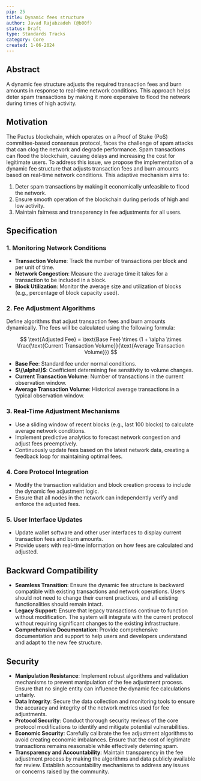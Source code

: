 ```yaml
---
pip: 25
title: Dynamic fees structure
author: Javad Rajabzadeh (@b00f)
status: Draft
type: Standards Tracks
category: Core
created: 1-06-2024
---
```


## Abstract

A dynamic fee structure adjusts the required transaction fees and
burn amounts in response to real-time network conditions.
This approach helps deter spam transactions by making it more expensive to
flood the network during times of high activity.

## Motivation

The Pactus blockchain, which operates on a Proof of Stake (PoS) committee-based consensus protocol,
faces the challenge of spam attacks that can clog the network and degrade performance.
Spam transactions can flood the blockchain, causing delays and increasing the cost for legitimate users.
To address this issue, we propose the implementation of a dynamic fee structure that adjusts transaction fees and
burn amounts based on real-time network conditions. This adaptive mechanism aims to:

1. Deter spam transactions by making it economically unfeasible to flood the network.
2. Ensure smooth operation of the blockchain during periods of high and low activity.
3. Maintain fairness and transparency in fee adjustments for all users.

## Specification

### 1. Monitoring Network Conditions

- **Transaction Volume**: Track the number of transactions per block and per unit of time.
- **Network Congestion**: Measure the average time it takes for a transaction to be included in a block.
- **Block Utilization**: Monitor the average size and utilization of blocks (e.g., percentage of block capacity used).

### 2. Fee Adjustment Algorithms

Define algorithms that adjust transaction fees and burn amounts dynamically.
The fees will be calculated using the following formula:

$$
\text{Adjusted Fee} =
\text{Base Fee} \times (1 + \alpha \times \frac{\text{Current Transaction Volume}}{\text{Average Transaction Volume}})
$$

- **Base Fee**: Standard fee under normal conditions.
- **$\(\alpha\)$**: Coefficient determining fee sensitivity to volume changes.
- **Current Transaction Volume**: Number of transactions in the current observation window.
- **Average Transaction Volume**: Historical average transactions in a typical observation window.

### 3. Real-Time Adjustment Mechanisms

- Use a sliding window of recent blocks (e.g., last 100 blocks) to calculate average network conditions.
- Implement predictive analytics to forecast network congestion and adjust fees preemptively.
- Continuously update fees based on the latest network data, creating a feedback loop for maintaining optimal fees.

### 4. Core Protocol Integration

- Modify the transaction validation and block creation process to include the dynamic fee adjustment logic.
- Ensure that all nodes in the network can independently verify and enforce the adjusted fees.

### 5. User Interface Updates

- Update wallet software and other user interfaces to display current transaction fees and burn amounts.
- Provide users with real-time information on how fees are calculated and adjusted.

## Backward Compatibility

- **Seamless Transition**: Ensure the dynamic fee structure is backward compatible with existing transactions and
  network operations. Users should not need to change their current practices,
  and all existing functionalities should remain intact.
- **Legacy Support**: Ensure that legacy transactions continue to function without modification.
  The system will integrate with the current protocol without requiring significant changes to
  the existing infrastructure.
- **Comprehensive Documentation**: Provide comprehensive documentation and support to help users and
  developers understand and adapt to the new fee structure.

## Security

- **Manipulation Resistance**: Implement robust algorithms and validation mechanisms to
  prevent manipulation of the fee adjustment process.
  Ensure that no single entity can influence the dynamic fee calculations unfairly.
- **Data Integrity**: Secure the data collection and monitoring tools to ensure the accuracy and
  integrity of the network metrics used for fee adjustments.
- **Protocol Security**: Conduct thorough security reviews of the core protocol modifications to
  identify and mitigate potential vulnerabilities.
- **Economic Security**: Carefully calibrate the fee adjustment algorithms to avoid creating economic imbalances.
  Ensure that the cost of legitimate transactions remains reasonable while effectively deterring spam.
- **Transparency and Accountability**: Maintain transparency in the fee adjustment process by making the algorithms and
  data publicly available for review. Establish accountability mechanisms to address any
  issues or concerns raised by the community.
